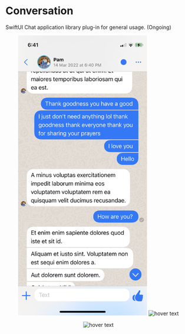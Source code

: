 # Conversation

SwiftUI Chat application library plug-in for general usage. (Ongoing)
<p align="center">
  <img src="https://github.com/jonahaung/Conversation/blob/main/maiores%20temporibus%20laboriosam%20qui.PNG?raw=true" width="350" title="hover text">
  <img src="https://github.com/jonahaung/Conversation/blob/main/ut%20sunt%20in%20perferendis%20et..PNG?raw=true" title="hover text">
</p>
<p align="center">
  
</p>
<p align="center">
  <img src="https://github.com/jonahaung/Conversation/blob/main/Marianne%20Weeks.PNG?raw=true" width="350" title="hover text">
</p>
